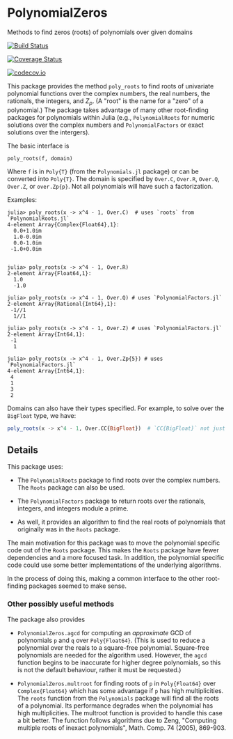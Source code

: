 # PolynomialZeros

Methods to find zeros (roots) of polynomials over given domains

[![Build Status](https://travis-ci.org/jverzani/PolynomialZeros.jl.svg?branch=master)](https://travis-ci.org/jverzani/PolynomialZeros.jl)

[![Coverage Status](https://coveralls.io/repos/jverzani/PolynomialZeros.jl/badge.svg?branch=master&service=github)](https://coveralls.io/github/jverzani/PolynomialZeros.jl?branch=master)

[![codecov.io](http://codecov.io/github/jverzani/PolynomialZeros.jl/coverage.svg?branch=master)](http://codecov.io/github/jverzani/PolynomialZeros.jl?branch=master)


This package provides the method `poly_roots` to find roots of
univariate polynomial functions over the complex numbers, the real
numbers, the rationals, the integers, and $Z_p$. (A "root" is the name
for a "zero" of a polynomial.) The package takes advantage of many
other root-finding packages for polynomials within Julia (e.g.,
`PolynomialRoots` for numeric solutions over the complex numbers and
`PolynomialFactors` or exact solutions over the intergers).

The basic interface is

```
poly_roots(f, domain)
```

Where `f` is in `Poly{T}` (from the `Polynomials.jl` package) or can be converted into `Poly{T}`. The domain is specified by `Over.C`, `Over.R`, `Over.Q`, `Over.Z`, or `over.Zp{p}`. Not all polynomials will have such a factorization.


Examples:

```
julia> poly_roots(x -> x^4 - 1, Over.C)  # uses `roots` from `PolynomialRoots.jl`
4-element Array{Complex{Float64},1}:
  0.0+1.0im
  1.0-0.0im
  0.0-1.0im
 -1.0+0.0im


julia> poly_roots(x -> x^4 - 1, Over.R)  
2-element Array{Float64,1}:
  1.0
  -1.0
  
julia> poly_roots(x -> x^4 - 1, Over.Q) # uses `PolynomialFactors.jl`
2-element Array{Rational{Int64},1}:
 -1//1
  1//1

julia> poly_roots(x -> x^4 - 1, Over.Z) # uses `PolynomialFactors.jl`
2-element Array{Int64,1}:
 -1
  1

julia> poly_roots(x -> x^4 - 1, Over.Zp{5}) # uses `PolynomialFactors.jl`
4-element Array{Int64,1}:
 4
 1
 3
 2
```

Domains can also have their types specified. For example, to solve
over the `BigFloat` type, we have:

```julia
poly_roots(x -> x^4 - 1, Over.CC{BigFloat})  # `CC{BigFloat}` not just `C`
```

## Details


This package uses:

* The `PolynomialRoots` package to find roots over the
complex numbers. The `Roots` package can also be used.

* The `PolynomialFactors` package to return roots over the
rationals, integers, and integers module a prime.

* As well, it provides an algorithm to find the real
roots of polynomials that originally was in the `Roots` package.


The main motivation for this package was to move the polynomial
specific code out of the `Roots` package. This makes the `Roots`
package have fewer dependencies and a more focused task. In addition,
the polynomial specific code could use some better implementations of
the underlying algorithms.

In the process of doing this, making a common interface to the other
root-finding packages seemed to make sense.

### Other possibly useful methods

The package also provides

* `PolynomialZeros.agcd` for computing an *approximate* GCD of
  polynomials `p` and `q` over `Poly{Float64}`. (This is used to
  reduce a polynomial over the reals to a square-free
  polynomial. Square-free polynomials are needed for the
  algorithm used. However, the `agcd` function begins to be inaccurate for
  higher degree polynomials, so this is not the default behaviour, rather it must be requested.)

* `PolynomialZeros.multroot` for finding roots of `p` in
  `Poly{Float64}` over `Complex{Float64}` which has some advantage if
  `p` has high multiplicities. The `roots` function from the
  `Polynomials` package will find all the roots of a polynomial. Its
  performance degrades when the polynomial has high
  multiplicities. The multroot function is provided to handle this
  case a bit better. The function follows algorithms due to Zeng,
  "Computing multiple roots of inexact polynomials", Math. Comp. 74
  (2005), 869-903.

